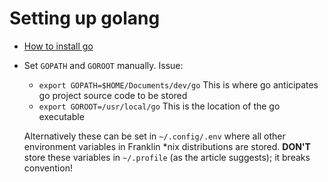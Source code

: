 # Setting up golang

* [How to install go](https://www.linode.com/docs/development/go/install-go-on-ubuntu/)
* Set `GOPATH` and `GOROOT` manually. Issue:
  * `export GOPATH=$HOME/Documents/dev/go` This is where go anticipates go project source code to be stored
  * `export GOROOT=/usr/local/go` This is the location of the go executable
  
  Alternatively these can be set in `~/.config/.env` where all other environment variables in Franklin \*nix distributions are stored. **DON'T** store these variables in `~/.profile` (as the article suggests); it breaks convention!
